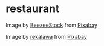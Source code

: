 # restaurant

Image by <a href="https://pixabay.com/users/beezeestock-13337584/?utm_source=link-attribution&utm_medium=referral&utm_campaign=image&utm_content=7511641">BeezeeStock</a> from <a href="https://pixabay.com//?utm_source=link-attribution&utm_medium=referral&utm_campaign=image&utm_content=7511641">Pixabay</a>

Image by <a href="https://pixabay.com/users/rekalawa-11909178/?utm_source=link-attribution&utm_medium=referral&utm_campaign=image&utm_content=8766983">rekalawa</a> from <a href="https://pixabay.com//?utm_source=link-attribution&utm_medium=referral&utm_campaign=image&utm_content=8766983">Pixabay</a>